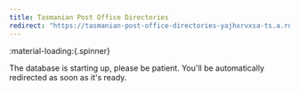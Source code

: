 ```yaml
---
title: Tasmanian Post Office Directories
redirect: "https://tasmanian-post-office-directories-yajhxrvxsa-ts.a.run.app"
---
```


:material-loading:{.spinner} 

The database is starting up, please be patient. You'll be automatically redirected as soon as it's ready.